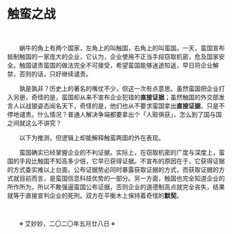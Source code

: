 # 触蛮之战

&emsp;&emsp;

&emsp;&emsp;蜗牛的角上有两个国家，左角上的叫触国，右角上的叫蛮国。一天，蛮国宣布抵制触国的一家庞大的企业，它认为，企业使用不正当手段窃取机密，危及国家安全。触国谴责蛮国的做法完全不可接受，希望蛮国能够迷途知返，早日将企业解禁，否则的话，只好继续谴责。

&emsp;&emsp;孰是孰非？历史上的著名的嘴仗不少，但这一次有点意思。虽然蛮国把企业打入另册，奇怪的是，蛮国却从来不宣布企业犯错的**直接证据**；虽然触国的外交部发言人以战狼姿态闻名天下，奇怪的是，他们也从不要求蛮国拿出**直接证据**，只是不停地谴责。什么情况？普通人解决争端都要拿出个「人赃俱获」，怎么到了国与国之间就这么不讲究？

&emsp;&emsp;以下为推测，但逻辑上却能解释触蛮两国的外在表现。

&emsp;&emsp;蛮国确实已经掌握企业的不利证据，实际上，在窃取机密的广度与深度上，蛮国的手段比触国不知高多少倍，它早已获得证据。不宣布的原因在于，它获得证据的方式委实难以上台面，公布证据势必同时暴露获取证据的方式，而获取证据的方式就目前而言，是蛮国信息科技优势的一部分。另一方面，触国也完全知道企业的所作所为，所以不敢强逼蛮国公布证据，否则企业的道德制高点就完全丧失，结果就等于直接宣判企业的死刑。双方在平衡木上保持着奇怪的**默契**。

&emsp;&emsp;

&emsp;&emsp;※ 艾妙妙，二〇二〇年五月廿八日 ※